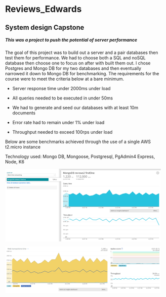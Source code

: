 # Reviews_Edwards
<h2>System design Capstone</h2>

<h5>This was a project to push the potential of server performance</h5>
  
The goal of this project was to build out a server and a pair databases then test them for performance.  We had to choose both a SQL and noSQL database then choose one to focus on after with built them out.  I chose Postgres and Mongo DB for my two databases and then eventually narrowed it down to Mongo DB for benchmarking.  The requirements for the course were to meet the criteria below at a bare minimum.

  * Server response time under 2000ms under load

  * All queries needed to be executed in under 50ms

  * We had to generate and seed our databases with at least 10m documents

  * Error rate had to remain under 1% under load

  * Throughput needed to exceed 100rps under load

Below are some benchmarks achieved through the use of a single AWS t2.micro instance

Technology used: 
  Mongo DB, Mongoose, Postgresql, PgAdmin4
  Express, Node, 
  K6

![Carousel Component Demo](demo/image2.png)

![Carousel Component Demo](demo/image1.png)



